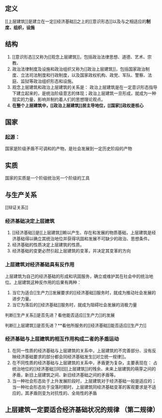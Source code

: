 ## 定义
[[上层建筑]]是建立在一定[[经济基础]]之上的[[意识形态]]以及与之相适应的**制度、组织，设施**

## 结构
1. [[意识形态]]又称为[[观念上层建筑]]，包括政治法律思想、道德、艺术、宗教、
2. 政治法律制度及设施和政治组织又称为[[政治上层建筑]]，包括国家政治制度、立法司法制度和行政制度，以及国家政权机构、政党、军队、警察、法庭、监狱等政治组织形态和设施。
3. 观念上层建筑和政治上层建筑的关系是： 政治上层建筑是在一定意识形态指导下建立起来的，是统治阶级意志的体现；政治上层建筑一旦形成，就成为一种现实的力量，影响并制约着人们的思想理论观点。
4. **在整个上层建筑中，[[政治上层建筑]]居主导地位，[[国家]]政权是核心**

## 国家
### 起源：
国家是阶级矛盾不可调和的产物，是社会发展到一定历史阶段的产物

## 实质
国家的实质是一个阶级统治另一个阶级的工具

## 与生产关系
[[辩证关系]]
### 经济基础决定上层建筑
1. [[经济基础]]是[[上层建筑]]赖以产生、存在和发展的物质基础，上层建筑是经济基础得以确立其统治地位并获得巩固和发展不可缺少的政治、思想条件。 
2. 经济基础的性质决定上层建筑的性质。
3. 经济基础的变更必然引起上层建筑的变革，并决定其变革的方向

### 上层建筑对经济基础具有反作用
上层建筑为自己的经济基础的形成和巩固服务，确立或维护其在社会中的统治地位。上层建筑这种反作用的后果有两种：
 1. 当它为适合[[生产力]]发展要求的[[经济基础]]服务时，就成为推动社会发展的进步力量。
 2. 当它为落后的[[经济基础]]服务时，就成为阻碍社会发展的消极力量

判断[[生产关系]]是否先进？看他能否适应[[生产力]]的发展

判断[[上层建筑]]是否先进？**看他所服务的[[经济基础]]能否适应[[生产力]]

###  经济基础与上层建筑的相互作用构成二者的矛盾运动
1. 在同一性质的经济基础与上层建筑的关系中，上层建筑的不完善部分、没有反映经济基础要求的部分都会同经济基础发生[[对立统一规律]]。
2. 在不同性质的经济基础与上层建筑的关系中，矛盾更为复杂，主要表现在： 占统治地位的[[经济基础]]同旧[[上层建筑]]的残余、未来上层建筑的萌芽之间的矛盾，新旧上层建筑之间、新旧经济基础之间的矛盾等。
 3. 当一种社会形态处于上升发展阶段时，上层建筑对于经济基础一般是适应的；当一种社会形态处于没落时期时，上层建筑同经济基础变革的客观要求是不适应的，其矛盾则变为对抗性的、全局性的矛盾


## 上层建筑一定要适合经济基础状况的规律 （第二规律）

